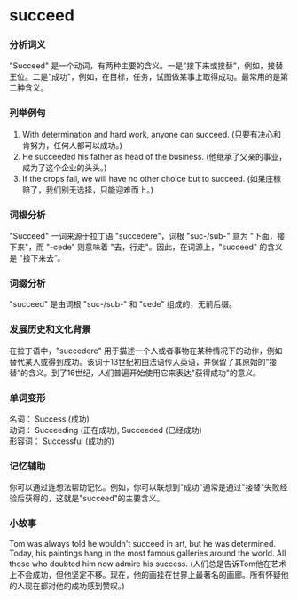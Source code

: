 # succeed

### 分析词义

  

"Succeed" 是一个动词，有两种主要的含义。一是"接下来或接替”，例如，接替王位。二是"成功"，例如，在目标，任务，试图做某事上取得成功。最常用的是第二种含义。

  

### 列举例句

  

1.  With determination and hard work, anyone can succeed. (只要有决心和肯努力，任何人都可以成功。)
2.  He succeeded his father as head of the business. (他继承了父亲的事业，成为了这个企业的头头。)
3.  If the crops fail, we will have no other choice but to succeed. (如果庄稼赔了，我们别无选择，只能迎难而上。)

  

### 词根分析

  

"Succeed" 一词来源于拉丁语 "succedere"，词根 "suc-/sub-" 意为 "下面，接下来"，而 "-cede" 则意味着 "去，行走"。因此，在词源上，"succeed" 的含义是 "接下来去”。

  

### 词缀分析

  

"succeed" 是由词根 "suc-/sub-" 和 "cede" 组成的，无前后缀。

  

### 发展历史和文化背景

  

在拉丁语中，"succedere" 用于描述一个人或者事物在某种情况下的动作，例如替代某人或得到成功。该词于13世纪初由法语传入英语，并保留了其原始的“接替”的含义。到了16世纪，人们普遍开始使用它来表达"获得成功"的意义。

  

### 单词变形

  

名词： Success (成功)  
动词： Succeeding (正在成功), Succeeded (已经成功)  
形容词： Successful (成功的)

  

### 记忆辅助

  

你可以通过连想法帮助记忆。例如，你可以联想到"成功"通常是通过"接替"失败经验后获得的，这就是"succeed"的主要含义。

  

### 小故事

  

Tom was always told he wouldn't succeed in art, but he was determined. Today, his paintings hang in the most famous galleries around the world. All those who doubted him now admire his success. (人们总是告诉Tom他在艺术上不会成功，但他坚定不移。现在，他的画挂在世界上最著名的画廊。所有怀疑他的人现在都对他的成功感到赞叹。)
